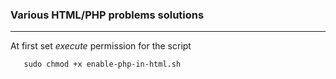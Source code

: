 ### Various HTML/PHP problems solutions
----------------------

At first set *execute* permission for the script

```
   sudo chmod +x enable-php-in-html.sh
    
```
